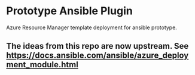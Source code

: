 # Prototype Ansible Plugin 
Azure Resource Manager template deployment for ansible prototype.

## The ideas from this repo are now upstream. See https://docs.ansible.com/ansible/azure_deployment_module.html
